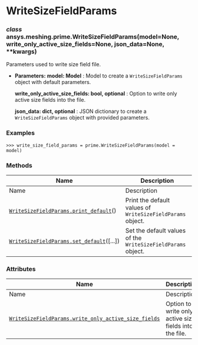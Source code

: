 # WriteSizeFieldParams

<a id="ansys.meshing.prime.WriteSizeFieldParams"></a>

### *class* ansys.meshing.prime.WriteSizeFieldParams(model=None, write_only_active_size_fields=None, json_data=None, \*\*kwargs)

Parameters used to write size field file.

* **Parameters:**
  **model: Model**
  : Model to create a `WriteSizeFieldParams` object with default parameters.

  **write_only_active_size_fields: bool, optional**
  : Option to write only active size fields into the file.

  **json_data: dict, optional**
  : JSON dictionary to create a `WriteSizeFieldParams` object with provided parameters.

### Examples

```pycon
>>> write_size_field_params = prime.WriteSizeFieldParams(model = model)
```

<!-- !! processed by numpydoc !! -->

### Methods

| Name | Description |
|--------------------------------------------------------------------------------------------------------------------------------------------------------------|--------------------------------------------------------------|
| Name | Description |
| [`WriteSizeFieldParams.print_default`](ansys.meshing.prime.WriteSizeFieldParams.print_default.md#ansys.meshing.prime.WriteSizeFieldParams.print_default)()   | Print the default values of `WriteSizeFieldParams` object.   |
| [`WriteSizeFieldParams.set_default`](ansys.meshing.prime.WriteSizeFieldParams.set_default.md#ansys.meshing.prime.WriteSizeFieldParams.set_default)([...])    | Set the default values of the `WriteSizeFieldParams` object. |

### Attributes

| Name | Description |
|------------------------------------------------------------------------------------------------------------------------------------------------------------------------------------------------------------|----------------------------------------------------------|
| Name | Description |
| [`WriteSizeFieldParams.write_only_active_size_fields`](ansys.meshing.prime.WriteSizeFieldParams.write_only_active_size_fields.md#ansys.meshing.prime.WriteSizeFieldParams.write_only_active_size_fields)   | Option to write only active size fields into the file.   |
<!-- vale on -->